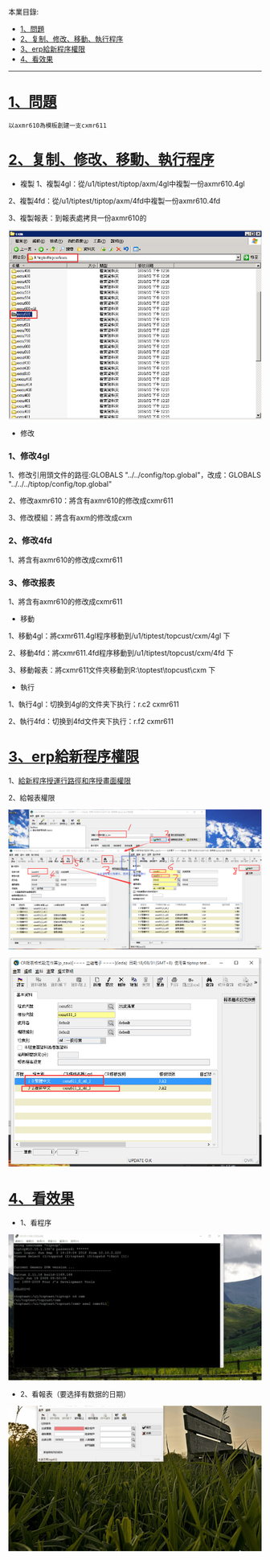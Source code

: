 本業目錄:
- [1、問題](#tiptop-01)
- [2、复制、修改、移動、執行程序](#tiptop-02)
- [3、erp給新程序權限](#tiptop-03)
- [4、看效果](#tiptop-04)

***

# <a name="tiptop-01" href="#" >1、問題</a>
```
以axmr610為模板創建一支cxmr611
```
# <a name="tiptop-02" href="#" >2、复制、修改、移動、執行程序</a>

- 複製
1、複製4gl：從/u1/tiptest/tiptop/axm/4gl中複製一份axmr610.4gl

2、複製4fd：從/u1/tiptest/tiptop/axm/4fd中複製一份axmr610.4fd

3、複製報表：到報表處拷貝一份axmr610的

![](image/6-1.png)

- 修改

### 1、修改4gl
1、修改引用頭文件的路徑:GLOBALS "../../config/top.global"，改成：GLOBALS "../../../tiptop/config/top.global"

2、修改axmr610：將含有axmr610的修改成cxmr611

3、修改模組：將含有axm的修改成cxm

### 2、修改4fd

1、將含有axmr610的修改成cxmr611

### 3、修改报表

1、將含有axmr610的修改成cxmr611

- 移動

1、移動4gl：將cxmr611.4gl程序移動到/u1/tiptest/topcust/cxm/4gl 下

2、移動4fd：將cxmr611.4fd程序移動到/u1/tiptest/topcust/cxm/4fd 下

3、移動報表：將cxmr611文件夾移動到R:\toptest\topcust\cxm 下

- 執行

1、執行4gl：切换到4gl的文件夹下执行：r.c2 cxmr611

2、執行4fd：切换到4fd文件夹下执行：r.f2 cxmr611

# <a name="tiptop-03" href="#" >3、erp給新程序權限</a>

1、[給新程序授運行路徑和序授畫面權限](https://github.com/OurNotes/CCN/blob/master/6.%E5%90%8E%E5%8F%B0/4.Genero%20BDL/5.Genero%20BDL%E4%B9%8Btiptop%E5%AE%9E%E6%93%8D/5-Genero%20BDL%E4%B9%8B%E5%8F%AA%E6%94%B9%E7%A8%8B%E5%BA%8F.md#tiptop-04)

2、給報表權限

![](image/6-2.png)

![](image/6-3.png)

# <a name="tiptop-04" href="#" >4、看效果</a>

- 1、看程序

![](image/6-4.gif)

- 2、看報表（要选择有数据的日期）

![](image/6-5.gif)
